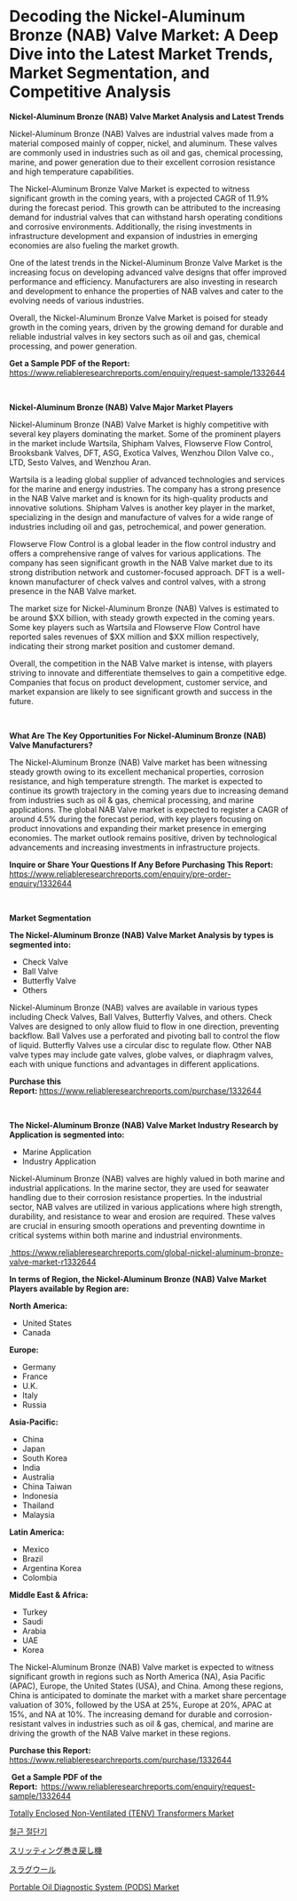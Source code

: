 <p><h1>Decoding the Nickel-Aluminum Bronze (NAB) Valve Market: A Deep Dive into the Latest Market Trends, Market Segmentation, and Competitive Analysis</h1></p><p><strong>Nickel-Aluminum Bronze (NAB) Valve Market Analysis and Latest Trends</strong></p>
<p><p>Nickel-Aluminum Bronze (NAB) Valves are industrial valves made from a material composed mainly of copper, nickel, and aluminum. These valves are commonly used in industries such as oil and gas, chemical processing, marine, and power generation due to their excellent corrosion resistance and high temperature capabilities.</p><p>The Nickel-Aluminum Bronze Valve Market is expected to witness significant growth in the coming years, with a projected CAGR of 11.9% during the forecast period. This growth can be attributed to the increasing demand for industrial valves that can withstand harsh operating conditions and corrosive environments. Additionally, the rising investments in infrastructure development and expansion of industries in emerging economies are also fueling the market growth.</p><p>One of the latest trends in the Nickel-Aluminum Bronze Valve Market is the increasing focus on developing advanced valve designs that offer improved performance and efficiency. Manufacturers are also investing in research and development to enhance the properties of NAB valves and cater to the evolving needs of various industries.</p><p>Overall, the Nickel-Aluminum Bronze Valve Market is poised for steady growth in the coming years, driven by the growing demand for durable and reliable industrial valves in key sectors such as oil and gas, chemical processing, and power generation.</p></p>
<p><strong>Get a Sample PDF of the Report:&nbsp;</strong> <a href="https://www.reliableresearchreports.com/enquiry/request-sample/1332644">https://www.reliableresearchreports.com/enquiry/request-sample/1332644</a></p>
<p>&nbsp;</p>
<p><strong>Nickel-Aluminum Bronze (NAB) Valve Major Market Players</strong></p>
<p><p>Nickel-Aluminum Bronze (NAB) Valve Market is highly competitive with several key players dominating the market. Some of the prominent players in the market include Wartsila, Shipham Valves, Flowserve Flow Control, Brooksbank Valves, DFT, ASG, Exotica Valves, Wenzhou Dilon Valve co., LTD, Sesto Valves, and Wenzhou Aran. </p><p>Wartsila is a leading global supplier of advanced technologies and services for the marine and energy industries. The company has a strong presence in the NAB Valve market and is known for its high-quality products and innovative solutions. Shipham Valves is another key player in the market, specializing in the design and manufacture of valves for a wide range of industries including oil and gas, petrochemical, and power generation.</p><p>Flowserve Flow Control is a global leader in the flow control industry and offers a comprehensive range of valves for various applications. The company has seen significant growth in the NAB Valve market due to its strong distribution network and customer-focused approach. DFT is a well-known manufacturer of check valves and control valves, with a strong presence in the NAB Valve market.</p><p>The market size for Nickel-Aluminum Bronze (NAB) Valves is estimated to be around $XX billion, with steady growth expected in the coming years. Some key players such as Wartsila and Flowserve Flow Control have reported sales revenues of $XX million and $XX million respectively, indicating their strong market position and customer demand. </p><p>Overall, the competition in the NAB Valve market is intense, with players striving to innovate and differentiate themselves to gain a competitive edge. Companies that focus on product development, customer service, and market expansion are likely to see significant growth and success in the future.</p></p>
<p>&nbsp;</p>
<p><strong>What Are The Key Opportunities For Nickel-Aluminum Bronze (NAB) Valve Manufacturers?</strong></p>
<p><p>The Nickel-Aluminum Bronze (NAB) Valve market has been witnessing steady growth owing to its excellent mechanical properties, corrosion resistance, and high temperature strength. The market is expected to continue its growth trajectory in the coming years due to increasing demand from industries such as oil & gas, chemical processing, and marine applications. The global NAB Valve market is expected to register a CAGR of around 4.5% during the forecast period, with key players focusing on product innovations and expanding their market presence in emerging economies. The market outlook remains positive, driven by technological advancements and increasing investments in infrastructure projects.</p></p>
<p><strong>Inquire or Share Your Questions If Any Before Purchasing This Report:</strong> <a href="https://www.reliableresearchreports.com/enquiry/pre-order-enquiry/1332644">https://www.reliableresearchreports.com/enquiry/pre-order-enquiry/1332644</a></p>
<p>&nbsp;</p>
<p><strong>Market Segmentation</strong></p>
<p><strong>The Nickel-Aluminum Bronze (NAB) Valve Market Analysis by types is segmented into:</strong></p>
<p><ul><li>Check Valve</li><li>Ball Valve</li><li>Butterfly Valve</li><li>Others</li></ul></p>
<p><p>Nickel-Aluminum Bronze (NAB) valves are available in various types including Check Valves, Ball Valves, Butterfly Valves, and others. Check Valves are designed to only allow fluid to flow in one direction, preventing backflow. Ball Valves use a perforated and pivoting ball to control the flow of liquid. Butterfly Valves use a circular disc to regulate flow. Other NAB valve types may include gate valves, globe valves, or diaphragm valves, each with unique functions and advantages in different applications.</p></p>
<p><strong>Purchase this Report:&nbsp;</strong><a href="https://www.reliableresearchreports.com/purchase/1332644">https://www.reliableresearchreports.com/purchase/1332644</a></p>
<p>&nbsp;</p>
<p><strong>The Nickel-Aluminum Bronze (NAB) Valve Market Industry Research by Application is segmented into:</strong></p>
<p><ul><li>Marine Application</li><li>Industry Application</li></ul></p>
<p><p>Nickel-Aluminum Bronze (NAB) valves are highly valued in both marine and industrial applications. In the marine sector, they are used for seawater handling due to their corrosion resistance properties. In the industrial sector, NAB valves are utilized in various applications where high strength, durability, and resistance to wear and erosion are required. These valves are crucial in ensuring smooth operations and preventing downtime in critical systems within both marine and industrial environments.</p></p>
<p><a href="https://www.reliableresearchreports.com/global-nickel-aluminum-bronze-valve-market-r1332644">&nbsp;https://www.reliableresearchreports.com/global-nickel-aluminum-bronze-valve-market-r1332644</a></p>
<p><strong>In terms of Region, the Nickel-Aluminum Bronze (NAB) Valve Market Players available by Region are:</strong></p>
<p>
    <p> <strong> North America: </strong>
        <ul>
            <li>United States</li>
            <li>Canada</li>
        </ul>
        </p> 
    <p> <strong> Europe: </strong>
        <ul>
            <li>Germany</li>
            <li>France</li>
            <li>U.K.</li>
            <li>Italy</li>
            <li>Russia</li>
        </ul>
        </p> 
    <p> <strong> Asia-Pacific: </strong>
        <ul>
            <li>China</li>
            <li>Japan</li>
            <li>South Korea</li>
            <li>India</li>
            <li>Australia</li>
            <li>China Taiwan</li>
            <li>Indonesia</li>
            <li>Thailand</li>
            <li>Malaysia</li>
        </ul>
        </p> 
    <p> <strong> Latin America: </strong>
        <ul>
            <li>Mexico</li>
            <li>Brazil</li>
            <li>Argentina Korea</li>
            <li>Colombia</li>
        </ul>
        </p> 
    <p> <strong> Middle East & Africa: </strong>
        <ul>
            <li>Turkey</li>
            <li>Saudi</li>
            <li>Arabia</li>
            <li>UAE</li>
            <li>Korea</li>
        </ul>
    </p>
    </p>
<p><p>The Nickel-Aluminum Bronze (NAB) Valve market is expected to witness significant growth in regions such as North America (NA), Asia Pacific (APAC), Europe, the United States (USA), and China. Among these regions, China is anticipated to dominate the market with a market share percentage valuation of 30%, followed by the USA at 25%, Europe at 20%, APAC at 15%, and NA at 10%. The increasing demand for durable and corrosion-resistant valves in industries such as oil & gas, chemical, and marine are driving the growth of the NAB Valve market in these regions.</p></p>
<p><strong>Purchase this Report: </strong><a href="https://www.reliableresearchreports.com/purchase/1332644">https://www.reliableresearchreports.com/purchase/1332644</a></p>
<p>&nbsp;<strong>Get a Sample PDF of the Report:&nbsp;&nbsp;</strong><a href="https://www.reliableresearchreports.com/enquiry/request-sample/1332644">https://www.reliableresearchreports.com/enquiry/request-sample/1332644</a></p>
<p><strong></strong></p>
<p><p><a href="https://github.com/dx0328/Market-Research-Report-List-2/blob/main/totally-enclosed-non-ventilated-tenv-transformers-market.md">Totally Enclosed Non-Ventilated (TENV) Transformers Market</a></p><p><a href="https://github.com/fernandotryO5lson96765/Market-Research-Report-List-1/blob/main/694786637649.md">철근 절단기</a></p><p><a href="https://github.com/sghwr779811674/Market-Research-Report-List-1/blob/main/680867539557.md">スリッティング巻き戻し機</a></p><p><a href="https://github.com/dandier2003/Market-Research-Report-List-1/blob/main/215438139558.md">スラグウール</a></p><p><a href="https://github.com/Glendatilghmankmgz0rbhwpy/Market-Research-Report-List-2/blob/main/portable-oil-diagnostic-system-pods-market.md">Portable Oil Diagnostic System (PODS) Market</a></p></p>
